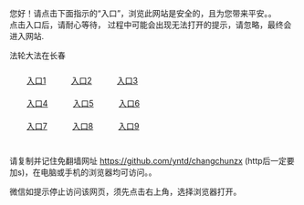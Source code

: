 您好！请点击下面指示的“入口”，浏览此网站是安全的，且为您带来平安。。 <br/>
点击入口后，请耐心等待， 过程中可能会出现无法打开的提示，请忽略，最终会进入网站. </br>

法轮大法在长春<br/>
<div style="padding:10px"><a style="margin:20px" target="_blank" href="https://d2u5gu4m5fyq81.cloudfront.net/2Qpsp?qejaers" id="ccLink1" rel="nofollow">入口1</a> <a target="_blank" style="margin:20px" href="https://d12xgu92865yfj.cloudfront.net/2Qpsp?gfncrwc" id="ccLink2" rel="nofollow">入口2</a> <a style="margin:20px" target="_blank" href="https://d3u65inomn7cpa.cloudfront.net/2Qpsp?pfcunc" id="ccLink3" rel="nofollow">入口3</a></div>

<div style="padding:10px" ><a style="margin:20px" target="_blank" href="https://d2u5gu4m5fyq81.cloudfront.net/2Qpsp?qejaers" id="ccLink4" rel="nofollow">入口4</a> <a style="margin:20px" href="https://d12xgu92865yfj.cloudfront.net/2Qpsp?gfncrwc" target="_blank" id="ccLink5" rel="nofollow">入口5</a> <a style="margin:20px" href="https://d3u65inomn7cpa.cloudfront.net/2Qpsp?pfcunc" target="_blank" id="ccLink6" rel="nofollow">入口6</a></div>

<div style="padding:10px"><a style="margin:20px" target="_blank" href="https://d2u5gu4m5fyq81.cloudfront.net/2Qpsp?qejaers" id="ccLink7" rel="nofollow">入口7</a> <a style="margin:20px" href="https://d12xgu92865yfj.cloudfront.net/2Qpsp?gfncrwc" target="_blank" id="ccLink8" rel="nofollow">入口8</a> <a style="margin:20px" target="_blank" href="https://d3u65inomn7cpa.cloudfront.net/2Qpsp?pfcunc" id="ccLink9" rel="nofollow">入口9</a></div>

<br/>



请复制并记住免翻墙网址 https://github.com/yntd/changchunzx (http后一定要加s)，在电脑或手机的浏览器均可访问。。<br/>

微信如提示停止访问该网页，须先点击右上角，选择浏览器打开。
